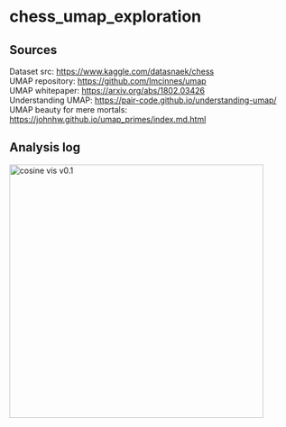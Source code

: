 # chess_umap_exploration



## Sources 
Dataset src: https://www.kaggle.com/datasnaek/chess \
UMAP repository: https://github.com/lmcinnes/umap \
UMAP whitepaper: https://arxiv.org/abs/1802.03426 \
Understanding UMAP: https://pair-code.github.io/understanding-umap/ \
UMAP beauty for mere mortals: https://johnhw.github.io/umap_primes/index.md.html


## Analysis log

<p>
  <img src="https://github.com/rpast/chess_umap_exploration/blob/master/screens/euclidean_nn15_mind0.2_v0.2.png" width="450" title="cosine vis v0.1">
</p>
